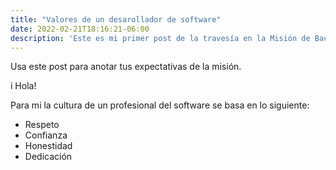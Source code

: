 ```yaml
---
title: "Valores de un desarollador de software"
date: 2022-02-21T18:16:21-06:00
description: 'Este es mi primer post de la travesía en la Misión de Backend con Node JS de Launch X.'
---
```


Usa este post para anotar tus expectativas de la misión.

 i Hola!
 
Para mi la cultura de un profesional del software se basa en lo siguiente:
- Respeto
- Confianza
- Honestidad
- Dedicación

